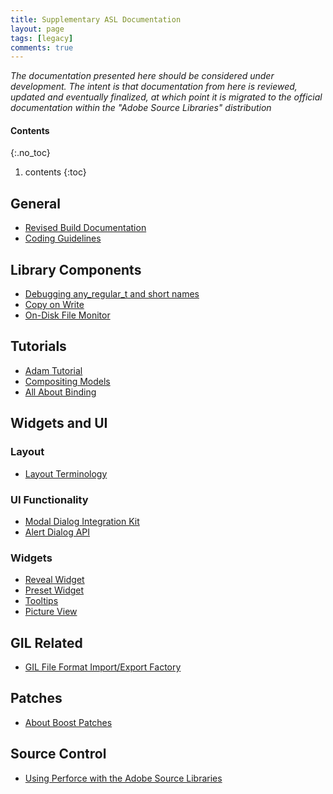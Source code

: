 ```yaml
---
title: Supplementary ASL Documentation
layout: page
tags: [legacy]
comments: true
---
```


_The documentation presented here should be considered under development. The intent is that documentation from here is reviewed, updated and eventually finalized, at which point it is migrated to the official documentation within the "Adobe Source Libraries" distribution_

#### Contents
{:.no_toc}
1. contents
{:toc}

## General

* [Revised Build Documentation](new-build-documentation.html)
* [Coding Guidelines](coding-guidelines.html)

## Library Components

* [Debugging any_regular_t and short names](debugging-any_regular_t-and-short-names.html)
* [Copy on Write](copy-on-write.html)
* [On-Disk File Monitor](on-disk-file-monitor.html)

## Tutorials

* [Adam Tutorial](adam-tutorial.html)
* [Compositing Models](compositing-models.html)
* [All About Binding](all-about-binding.html)

## Widgets and UI

### Layout

* [Layout Terminology](layout-terminology.html)

### UI Functionality

* [Modal Dialog Integration Kit](modal-dialog-integration-kit.html)
* [Alert Dialog API](alert-dialog-api.html)

### Widgets

* [Reveal Widget](reveal-widget.html)
* [Preset Widget](preset-widget.html)
* [Tooltips](tooltips.html)
* [Picture View](picture-view.html)

## GIL Related

* [GIL File Format Import/Export Factory](gil-file-format-import-export-factory.html)

## Patches

* [About Boost Patches](about-boost-patches.html)

## Source Control

* [Using Perforce with the Adobe Source Libraries](using-perforce-with-the-adobe-source-libraries.html)
